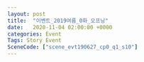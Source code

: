 ```yaml
---
layout: post
title:  "이벤트_2019여름_0화_오프닝"
date:   2020-11-04 02:00:00 +0000
categories: Event
Tags: Story Event
SceneCode: ["scene_evt190627_cp0_q1_s10"]
---
```

